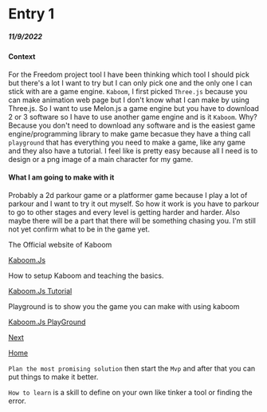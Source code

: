 # Entry 1
##### 11/9/2022

#### Context
For the Freedom project tool I have been thinking which tool I should pick but there's a lot I want to try but I can only pick one and the only one I can stick with are a game engine. `Kaboom`, I first picked `Three.js` because you can make animation web page but I don't know what I can make by using Three.js. So I want to use Melon.js a game engine but you have to download 2 or 3 software so I have to use another game engine and is it `Kaboom`. Why? Because you don't need to download any software and is the easiest game engine/programming library to make game becasue they have a thing call `playground` that has everything you need to make a game, like any game and they also have a tutorial. I feel like is pretty easy because all I need is to design or a png image of a main character for my game.

#### What I am going to make with it

Probably a 2d parkour game or a platformer game because I play a lot of parkour and I want to try it out myself. So how it work is you have to parkour to go to other stages and every level is getting harder and harder. Also maybe there will be a part that there will be something chasing you. I'm still not yet confirm what to be in the game yet.

The Official website of Kaboom

[Kaboom.Js](https://kaboomjs.com/)

How to setup Kaboom and teaching the basics.

[Kaboom.Js Tutorial](https://kaboomjs.com/doc/intro)

Playground is to show you the game you can make with using kaboom

[Kaboom.Js PlayGround](https://kaboomjs.com/play?demo=platformer)

[Next](entry02.md)

[Home](../README.md)

`Plan the most promising solution` then start the `Mvp` and after that you can put things to make it better.

`How to learn` is a skill to define on your own like tinker a tool or finding the error.